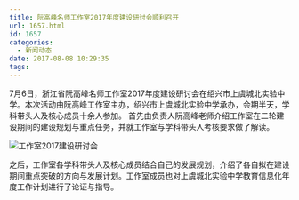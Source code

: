 ```yaml
---
title: 阮高峰名师工作室2017年度建设研讨会顺利召开
url: 1657.html
id: 1657
categories:
  - 新闻动态
date: 2017-08-08 10:29:35
tags:
---
```

7月6日，浙江省阮高峰名师工作室2017年度建设研讨会在绍兴市上虞城北实验中学。本次活动由阮高峰工作室主办，绍兴市上虞城北实验中学承办，会期半天，学科带头人及核心成员十余人参加。 首先由负责人阮高峰老师介绍工作室在二轮建设期间的建设规划与重点任务，并就工作室与学科带头人考核要求做了解读。

![工作室2017建设研讨会](http://yun.zjer.cn/uploads/studio/album/2017/0710/158/5962cc56230b2.png) 
<!--More-->
之后，工作室各学科带头人及核心成员结合自己的发展规划，介绍了各自拟在建设期间重点突破的方向与发展计划。工作室成员也对上虞城北实验中学教育信息化年度工作计划进行了论证与指导。